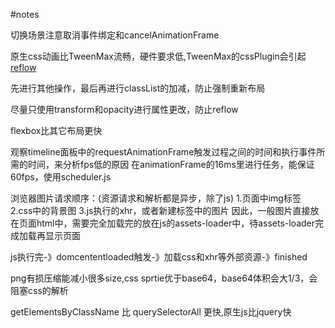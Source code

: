 #notes

切换场景注意取消事件绑定和cancelAnimationFrame

原生css动画比TweenMax流畅，硬件要求低,TweenMax的cssPlugin会引起[reflow](https://developers.google.com/web/fundamentals/performance/rendering/avoid-large-complex-layouts-and-layout-thrashing#avoid-forced-synchronous-layouts)

先进行其他操作，最后再进行classList的加减，防止强制重新布局

尽量只使用transform和opacity进行属性更改，防止reflow

flexbox比其它布局更快

观察timeline面板中的requestAnimationFrame触发过程之间的时间和执行事件所需的时间，来分析fps低的原因
在animationFrame的16ms里进行任务，能保证60fps，使用scheduler.js

浏览器图片请求顺序：(资源请求和解析都是异步，除了js)
	1.页面中img标签
	2.css中的背景图
	3.js执行的xhr，或者新建标签中的图片 
	因此，一般图片直接放在页面html中，需要完全加载完的放在js的assets-loader中，待assets-loader完成加载再显示页面

js执行完-》domcententloaded触发-》加载css和xhr等外部资源-》finished


png有损压缩能减小很多size,css sprtie优于base64，base64体积会大1/3，会阻塞css的解析

getElementsByClassName 比 querySelectorAll 更快,原生js比jquery快
